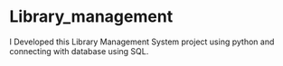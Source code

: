 # Library_management
I Developed this Library Management System project using python and connecting with database using SQL.
